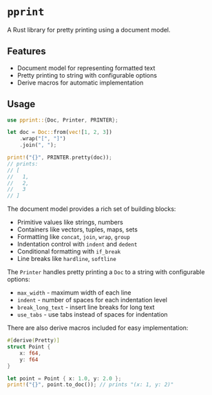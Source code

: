 # `pprint`

A Rust library for pretty printing using a document model.

## Features

-   Document model for representing formatted text
-   Pretty printing to string with configurable options
-   Derive macros for automatic implementation

## Usage

```rust
use pprint::{Doc, Printer, PRINTER};

let doc = Doc::from(vec![1, 2, 3])
    .wrap("[", "]")
    .join(", ");

print!("{}", PRINTER.pretty(doc));
// prints:
// [
//   1,
//   2,
//   3
// ]
```

The document model provides a rich set of building blocks:

-   Primitive values like strings, numbers
-   Containers like vectors, tuples, maps, sets
-   Formatting like `concat`, `join`, `wrap`, `group`
-   Indentation control with `indent` and `dedent`
-   Conditional formatting with `if_break`
-   Line breaks like `hardline`, `softline`

The `Printer` handles pretty printing a `Doc` to a string with configurable options:

-   `max_width` - maximum width of each line
-   `indent` - number of spaces for each indentation level
-   `break_long_text` - insert line breaks for long text
-   `use_tabs` - use tabs instead of spaces for indentation

There are also derive macros included for easy implementation:

```rust
#[derive(Pretty)]
struct Point {
    x: f64,
    y: f64
}

let point = Point { x: 1.0, y: 2.0 };
print!("{}", point.to_doc()); // prints "(x: 1, y: 2)"
```
